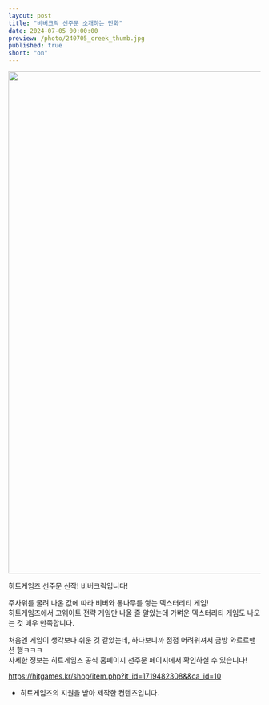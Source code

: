 ```yaml
---
layout: post
title: "비버크릭 선주문 소개하는 만화"
date: 2024-07-05 00:00:00
preview: /photo/240705_creek_thumb.jpg
published: true
short: "on"
---
```


<img src="/photo/240705_creek.jpg" width="1000">

히트게임즈 선주문 신작! 비버크릭입니다!<br>

주사위를 굴려 나온 값에 따라 비버와 통나무를 쌓는 덱스터리티 게임!<br>
히트게임즈에서 고웨이트 전략 게임만 나올 줄 알았는데 가벼운 덱스터리티 게임도 나오는 것 매우 만족합니다.<br>

처음엔 게임이 생각보다 쉬운 것 같았는데, 하다보니까 점점 어려워져서 금방 와르르맨션 행ㅋㅋㅋ<br>
자세한 정보는 히트게임즈 공식 홈페이지 선주문 페이지에서 확인하실 수 있습니다!<br>

https://hitgames.kr/shop/item.php?it_id=1719482308&&ca_id=10

* 히트게임즈의 지원을 받아 제작한 컨텐츠입니다.












